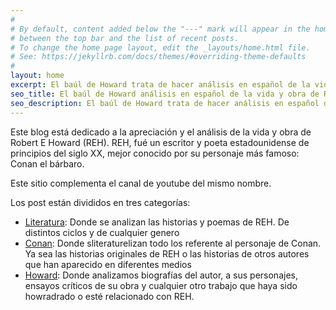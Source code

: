 ```yaml
---
#
# By default, content added below the "---" mark will appear in the home page
# between the top bar and the list of recent posts.
# To change the home page layout, edit the _layouts/home.html file.
# See: https://jekyllrb.com/docs/themes/#overriding-theme-defaults
#
layout: home
excerpt: El baúl de Howard trata de hacer análisis en español de la vida y obra de Robert E. Howard. Creador de Conan el bárbaro.
seo_title: El baúl de Howard análisis en español de la vida y obra de Robert E. Howard.
seo_description: El baúl de Howard trata de hacer análisis en español de la vida y obra de Robert E. Howard. Creador de Conan el bárbaro.
---
```

Este blog está dedicado a la apreciación y el análisis de la vida y obra de Robert E Howard (REH).
REH, fué un escritor y poeta estadounidense de principios del siglo XX, mejor conocido por su personaje más famoso: Conan el bárbaro.

Este sitio complementa el canal de youtube del mismo nombre.

Los post están divididos en tres categorías:

* [Literatura](/literature): Donde se analizan las historias y poemas de REH. De distintos ciclos y de cualquier genero
* [Conan](/conan): Donde sliteraturelizan todo los referente al personaje de Conan. Ya sea las historias originales de REH o las historias de otros autores que han aparecido en diferentes medios
* [Howard](/howard): Donde analizamos biografías del autor, a sus personajes, ensayos críticos de su obra y cualquier otro trabajo que haya sido howradrado o esté relacionado con REH.
